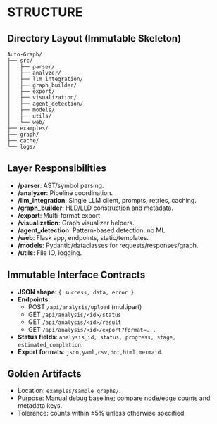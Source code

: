 # STRUCTURE

## Directory Layout (Immutable Skeleton)
```
Auto-Graph/
├── src/
│   ├── parser/
│   ├── analyzer/
│   ├── llm_integration/
│   ├── graph_builder/
│   ├── export/
│   ├── visualization/
│   ├── agent_detection/
│   ├── models/
│   ├── utils/
│   └── web/
├── examples/
├── graph/
├── cache/
└── logs/
```

## Layer Responsibilities
- **/parser**: AST/symbol parsing.
- **/analyzer**: Pipeline coordination.
- **/llm_integration**: Single LLM client, prompts, retries, caching.
- **/graph_builder**: HLD/LLD construction and metadata.
- **/export**: Multi-format export.
- **/visualization**: Graph visualizer helpers.
- **/agent_detection**: Pattern-based detection; no ML.
- **/web**: Flask app, endpoints, static/templates.
- **/models**: Pydantic/dataclasses for requests/responses/graph.
- **/utils**: File IO, logging.

## Immutable Interface Contracts
- **JSON shape**: `{ success, data, error }`.
- **Endpoints**:
  - POST `/api/analysis/upload` (multipart)
  - GET  `/api/analysis/<id>/status`
  - GET  `/api/analysis/<id>/result`
  - GET  `/api/analysis/<id>/export?format=...`
- **Status fields**: `analysis_id, status, progress, stage, estimated_completion`.
- **Export formats**: `json,yaml,csv,dot,html,mermaid`.

## Golden Artifacts
- Location: `examples/sample_graphs/`.
- Purpose: Manual debug baseline; compare node/edge counts and metadata keys.
- Tolerance: counts within ±5% unless otherwise specified.

